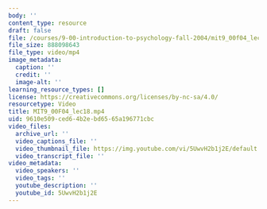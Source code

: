 ```yaml
---
body: ''
content_type: resource
draft: false
file: /courses/9-00-introduction-to-psychology-fall-2004/mit9_00f04_lec18_360p_16_9.mp4
file_size: 888098643
file_type: video/mp4
image_metadata:
  caption: ''
  credit: ''
  image-alt: ''
learning_resource_types: []
license: https://creativecommons.org/licenses/by-nc-sa/4.0/
resourcetype: Video
title: MIT9_00F04_lec18.mp4
uid: 9610e509-ced6-4b2e-bd65-65a196771cbc
video_files:
  archive_url: ''
  video_captions_file: ''
  video_thumbnail_file: https://img.youtube.com/vi/5UwvH2b1j2E/default.jpg
  video_transcript_file: ''
video_metadata:
  video_speakers: ''
  video_tags: ''
  youtube_description: ''
  youtube_id: 5UwvH2b1j2E
---
```

